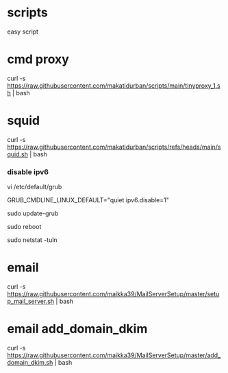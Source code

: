 # scripts
easy script

# cmd proxy
curl -s https://raw.githubusercontent.com/makatidurban/scripts/main/tinyproxy_1.sh | bash

# squid
curl -s https://raw.githubusercontent.com/makatidurban/scripts/refs/heads/main/squid.sh | bash

### disable ipv6
vi /etc/default/grub

GRUB_CMDLINE_LINUX_DEFAULT="quiet ipv6.disable=1"

sudo update-grub

sudo reboot

sudo netstat -tuln

# email
curl -s https://raw.githubusercontent.com/maikka39/MailServerSetup/master/setup_mail_server.sh | bash

# email add_domain_dkim
curl -s https://raw.githubusercontent.com/maikka39/MailServerSetup/master/add_domain_dkim.sh | bash

